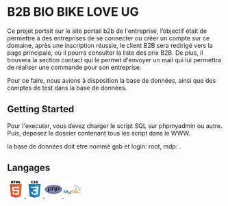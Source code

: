 # B2B BIO BIKE LOVE UG

Ce projet portait sur le site portail b2b de l'entreprise, l’objectif était de permettre à des entreprises de se connecter ou créer un compte sur ce domaine, après une inscription réussie, le client B2B sera redirigé vers la page principale, où il pourra consulter la liste des prix B2B. De plus, il trouvera la section contact qui le permet d'envoyer un mail qui lui permettra de réaliser une commande pour son entreprise.
 
Pour ce faire, nous avions à disposition  la base de données, ainsi que des comptes de test dans la base de données.

## Getting Started

Pour l'executer, vous devez charger le script SQL sur phpmyadmin ou autre.
Puis, deposez le dossier contenant tous les script dans le WWW.

la base de données doit etre nommé gsb et login: root, mdp: .

## Langages

<p align="left"> <a href="https://getbootstrap.com" target="_blank" rel="noreferrer">
<img src="https://raw.githubusercontent.com/devicons/devicon/master/icons/html5/html5-original-wordmark.svg" alt="html5" width="40" height="40"/>
<img src="https://raw.githubusercontent.com/devicons/devicon/master/icons/css3/css3-original-wordmark.svg" alt="css3" width="40" height="40"/>
<img src="https://raw.githubusercontent.com/devicons/devicon/master/icons/php/php-original.svg" alt="php" width="40" height="40"/>
<img src="https://raw.githubusercontent.com/devicons/devicon/master/icons/mysql/mysql-original-wordmark.svg" alt="mysql" width="40" height="40"/>
 </p>
